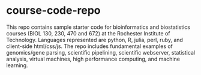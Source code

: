 # course-code-repo
This repo contains sample starter code for bioinformatics and biostatistics courses (BIOL 130, 230, 470 and 672) at the Rochester Institute of Technology.  Languages represented are python, R, julia, perl, ruby, and client-side html/css/js.  The repo includes fundamental examples of genomics/gene parsing, scientific pipelining, scientific webserver, statistical analysis, virtual machines, high performance computing, and machine learning. 
